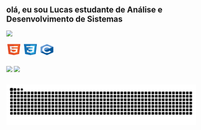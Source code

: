 ## olá, eu sou Lucas estudante de Análise e Desenvolvimento de Sistemas
<div>
<img src="https://github-readme-stats.vercel.app/api?username=lucastbzequini&show_icons=true&theme=radical"/>
</div>
<div style="display: inline_block"><br>
  <img align="center" alt="Rafa-HTML" height="30" width="40" src="https://raw.githubusercontent.com/devicons/devicon/master/icons/html5/html5-original.svg">
  <img align="center" alt="Rafa-CSS" height="30" width="40" src="https://raw.githubusercontent.com/devicons/devicon/master/icons/css3/css3-original.svg">
  <img align="center" alt="Rafa-Csharp" height="30" width="40" src="https://raw.githubusercontent.com/devicons/devicon/master/icons/c/c-original.svg">
</div>

##

<div>
<a href="https://www.linkedin.com/in/lucas-thomaz-brandel-zequini-162766355/" target="_blank"><img src="https://img.shields.io/badge/-LinkedIn-%230077B5?style=for-the-badge&logo=linkedin&logoColor=white" target="_blank"></a>
  <a href = "mailto:lucastbzequini@gmail.com"><img src="https://img.shields.io/badge/-Gmail-%23333?style=for-the-badge&logo=gmail&logoColor=white" target="_blank"></a>
</div>

##

<picture>
  <source media="(prefers-color-scheme: dark)" srcset="https://raw.githubusercontent.com/lucastbzequini/lucastbzequini/output/github-contribution-grid-snake-dark.svg">
  <source media="(prefers-color-scheme: light)" srcset="https://raw.githubusercontent.com/lucastbzequini/lucastbzequini/output/github-contribution-grid-snake.svg">
  <img alt="github contribution grid snake animation" src="https://raw.githubusercontent.com/lucastbzequini/lucastbzequini/output/github-contribution-grid-snake.svg">
</picture>
